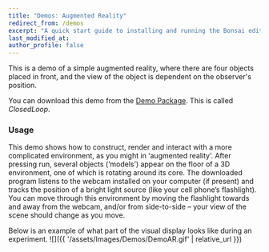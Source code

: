 ```yaml
---
title: "Demos: Augmented Reality"
redirect_from: /demos
excerpt: "A quick start guide to installing and running the Bonsai editor."
last_modified_at: 
author_profile: false
---
```

This is a demo of a simple augmented reality, where there are four objects placed in front, and the view of the object is dependent on the observer's position.

You can download this demo from the [Demo Package](https://github.com/bonvision/BonVision/tree/master/Examples/Demos). This is called _ClosedLoop_. 

### Usage
This demo shows how to construct, render and interact with a more complicated environment, as you might in ‘augmented reality’. After pressing run, several objects (‘models’) appear on the floor of a 3D environment, one of which is rotating around its core. The downloaded program listens to the webcam installed on your computer (if present) and tracks the position of a bright light source (like your cell phone’s flashlight). You can move through this environment by moving the flashlight towards and away from the webcam, and/or from side-to-side – your view of the scene should change as you move.

Below is an example of what part of the visual display looks like during an experiment. 
![]({{ '/assets/Images/Demos/DemoAR.gif' | relative_url }})
